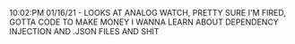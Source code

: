 10:02:PM 01/16/21 - LOOKS AT ANALOG WATCH, PRETTY SURE I'M FIRED, GOTTA CODE TO MAKE MONEY
I WANNA LEARN ABOUT DEPENDENCY INJECTION AND .JSON FILES AND SHIT
